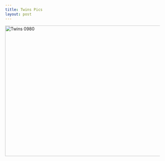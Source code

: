 ```yaml
---
title: Twins Pics
layout: post
---
```

<a title="Twins 0980" href="https://www.flickr.com/photos/tcob/366444413/" data-flickr-embed="true" data-header="true" data-footer="true"><img loading="lazy" src="https://farm1.staticflickr.com/106/366444413_f6dcb0b553_z.jpg" alt="Twins 0980" width="640" height="427" /></a>